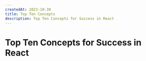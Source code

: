 ```yaml
---
createdAt: 2023-10-30
title: Top Ten Concepts
description: Top Ten Concepts for Success in React
---
```


# Top Ten Concepts for Success in React